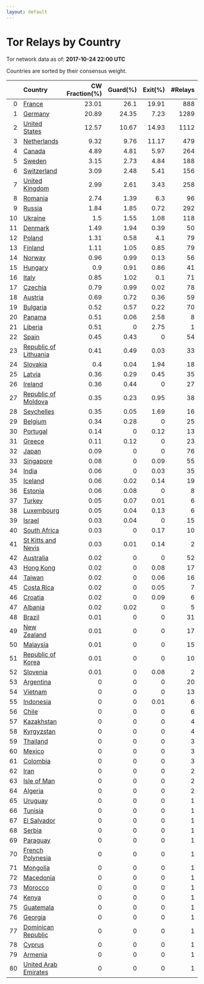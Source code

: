 ```yaml
---
layout: default
---
```



# Tor Relays by Country

Tor network data as of: **2017-10-24 22:00 UTC**

Countries are sorted by their consensus weight.

|    | Country                                                                  |   CW Fraction(%) |   Guard(%) |   Exit(%) |   #Relays |
|---:|:-------------------------------------------------------------------------|-----------------:|-----------:|----------:|----------:|
|  0 | [France](https://atlas.torproject.org/#search/country:fr)                |            23.01 |      26.1  |     19.91 |       888 |
|  1 | [Germany](https://atlas.torproject.org/#search/country:de)               |            20.89 |      24.35 |      7.23 |      1289 |
|  2 | [United States](https://atlas.torproject.org/#search/country:us)         |            12.57 |      10.67 |     14.93 |      1112 |
|  3 | [Netherlands](https://atlas.torproject.org/#search/country:nl)           |             9.32 |       9.76 |     11.17 |       479 |
|  4 | [Canada](https://atlas.torproject.org/#search/country:ca)                |             4.89 |       4.81 |      5.97 |       264 |
|  5 | [Sweden](https://atlas.torproject.org/#search/country:se)                |             3.15 |       2.73 |      4.84 |       188 |
|  6 | [Switzerland](https://atlas.torproject.org/#search/country:ch)           |             3.09 |       2.48 |      5.41 |       156 |
|  7 | [United Kingdom](https://atlas.torproject.org/#search/country:gb)        |             2.99 |       2.61 |      3.43 |       258 |
|  8 | [Romania](https://atlas.torproject.org/#search/country:ro)               |             2.74 |       1.39 |      6.3  |        96 |
|  9 | [Russia](https://atlas.torproject.org/#search/country:ru)                |             1.84 |       1.85 |      0.72 |       292 |
| 10 | [Ukraine](https://atlas.torproject.org/#search/country:ua)               |             1.5  |       1.55 |      1.08 |       118 |
| 11 | [Denmark](https://atlas.torproject.org/#search/country:dk)               |             1.49 |       1.94 |      0.39 |        50 |
| 12 | [Poland](https://atlas.torproject.org/#search/country:pl)                |             1.31 |       0.58 |      4.1  |        79 |
| 13 | [Finland](https://atlas.torproject.org/#search/country:fi)               |             1.11 |       1.05 |      0.85 |        79 |
| 14 | [Norway](https://atlas.torproject.org/#search/country:no)                |             0.96 |       0.99 |      0.13 |        56 |
| 15 | [Hungary](https://atlas.torproject.org/#search/country:hu)               |             0.9  |       0.91 |      0.86 |        41 |
| 16 | [Italy](https://atlas.torproject.org/#search/country:it)                 |             0.85 |       1.02 |      0.1  |        71 |
| 17 | [Czechia](https://atlas.torproject.org/#search/country:cz)               |             0.79 |       0.99 |      0.02 |        78 |
| 18 | [Austria](https://atlas.torproject.org/#search/country:at)               |             0.69 |       0.72 |      0.36 |        59 |
| 19 | [Bulgaria](https://atlas.torproject.org/#search/country:bg)              |             0.52 |       0.57 |      0.22 |        70 |
| 20 | [Panama](https://atlas.torproject.org/#search/country:pa)                |             0.51 |       0.06 |      2.58 |         8 |
| 21 | [Liberia](https://atlas.torproject.org/#search/country:lr)               |             0.51 |       0    |      2.75 |         1 |
| 22 | [Spain](https://atlas.torproject.org/#search/country:es)                 |             0.45 |       0.43 |      0    |        54 |
| 23 | [Republic of Lithuania](https://atlas.torproject.org/#search/country:lt) |             0.41 |       0.49 |      0.03 |        33 |
| 24 | [Slovakia](https://atlas.torproject.org/#search/country:sk)              |             0.4  |       0.04 |      1.94 |        18 |
| 25 | [Latvia](https://atlas.torproject.org/#search/country:lv)                |             0.36 |       0.29 |      0.45 |        35 |
| 26 | [Ireland](https://atlas.torproject.org/#search/country:ie)               |             0.36 |       0.44 |      0    |        27 |
| 27 | [Republic of Moldova](https://atlas.torproject.org/#search/country:md)   |             0.35 |       0.23 |      0.95 |        38 |
| 28 | [Seychelles](https://atlas.torproject.org/#search/country:sc)            |             0.35 |       0.05 |      1.69 |        16 |
| 29 | [Belgium](https://atlas.torproject.org/#search/country:be)               |             0.34 |       0.28 |      0    |        25 |
| 30 | [Portugal](https://atlas.torproject.org/#search/country:pt)              |             0.14 |       0    |      0.12 |        13 |
| 31 | [Greece](https://atlas.torproject.org/#search/country:gr)                |             0.11 |       0.12 |      0    |        23 |
| 32 | [Japan](https://atlas.torproject.org/#search/country:jp)                 |             0.09 |       0    |      0    |        76 |
| 33 | [Singapore](https://atlas.torproject.org/#search/country:sg)             |             0.08 |       0    |      0.09 |        55 |
| 34 | [India](https://atlas.torproject.org/#search/country:in)                 |             0.06 |       0    |      0.03 |        35 |
| 35 | [Iceland](https://atlas.torproject.org/#search/country:is)               |             0.06 |       0.02 |      0.14 |        19 |
| 36 | [Estonia](https://atlas.torproject.org/#search/country:ee)               |             0.06 |       0.08 |      0    |         8 |
| 37 | [Turkey](https://atlas.torproject.org/#search/country:tr)                |             0.05 |       0.07 |      0.01 |         6 |
| 38 | [Luxembourg](https://atlas.torproject.org/#search/country:lu)            |             0.05 |       0.04 |      0.13 |         6 |
| 39 | [Israel](https://atlas.torproject.org/#search/country:il)                |             0.03 |       0.04 |      0    |        15 |
| 40 | [South Africa](https://atlas.torproject.org/#search/country:za)          |             0.03 |       0    |      0.17 |        10 |
| 41 | [St Kitts and Nevis](https://atlas.torproject.org/#search/country:kn)    |             0.03 |       0.01 |      0.14 |         2 |
| 42 | [Australia](https://atlas.torproject.org/#search/country:au)             |             0.02 |       0    |      0    |        52 |
| 43 | [Hong Kong](https://atlas.torproject.org/#search/country:hk)             |             0.02 |       0    |      0.08 |        17 |
| 44 | [Taiwan](https://atlas.torproject.org/#search/country:tw)                |             0.02 |       0    |      0.06 |        16 |
| 45 | [Costa Rica](https://atlas.torproject.org/#search/country:cr)            |             0.02 |       0    |      0.05 |         7 |
| 46 | [Croatia](https://atlas.torproject.org/#search/country:hr)               |             0.02 |       0    |      0.09 |         6 |
| 47 | [Albania](https://atlas.torproject.org/#search/country:al)               |             0.02 |       0.02 |      0    |         5 |
| 48 | [Brazil](https://atlas.torproject.org/#search/country:br)                |             0.01 |       0    |      0    |        31 |
| 49 | [New Zealand](https://atlas.torproject.org/#search/country:nz)           |             0.01 |       0    |      0    |        17 |
| 50 | [Malaysia](https://atlas.torproject.org/#search/country:my)              |             0.01 |       0    |      0    |        15 |
| 51 | [Republic of Korea](https://atlas.torproject.org/#search/country:kr)     |             0.01 |       0    |      0    |        10 |
| 52 | [Slovenia](https://atlas.torproject.org/#search/country:si)              |             0.01 |       0    |      0.08 |         2 |
| 53 | [Argentina](https://atlas.torproject.org/#search/country:ar)             |             0    |       0    |      0    |        20 |
| 54 | [Vietnam](https://atlas.torproject.org/#search/country:vn)               |             0    |       0    |      0    |        13 |
| 55 | [Indonesia](https://atlas.torproject.org/#search/country:id)             |             0    |       0    |      0.01 |         6 |
| 56 | [Chile](https://atlas.torproject.org/#search/country:cl)                 |             0    |       0    |      0    |         6 |
| 57 | [Kazakhstan](https://atlas.torproject.org/#search/country:kz)            |             0    |       0    |      0    |         4 |
| 58 | [Kyrgyzstan](https://atlas.torproject.org/#search/country:kg)            |             0    |       0    |      0    |         4 |
| 59 | [Thailand](https://atlas.torproject.org/#search/country:th)              |             0    |       0    |      0    |         3 |
| 60 | [Mexico](https://atlas.torproject.org/#search/country:mx)                |             0    |       0    |      0    |         3 |
| 61 | [Colombia](https://atlas.torproject.org/#search/country:co)              |             0    |       0    |      0    |         3 |
| 62 | [Iran](https://atlas.torproject.org/#search/country:ir)                  |             0    |       0    |      0    |         2 |
| 63 | [Isle of Man](https://atlas.torproject.org/#search/country:im)           |             0    |       0    |      0    |         2 |
| 64 | [Algeria](https://atlas.torproject.org/#search/country:dz)               |             0    |       0    |      0    |         2 |
| 65 | [Uruguay](https://atlas.torproject.org/#search/country:uy)               |             0    |       0    |      0    |         1 |
| 66 | [Tunisia](https://atlas.torproject.org/#search/country:tn)               |             0    |       0    |      0    |         1 |
| 67 | [El Salvador](https://atlas.torproject.org/#search/country:sv)           |             0    |       0    |      0    |         1 |
| 68 | [Serbia](https://atlas.torproject.org/#search/country:rs)                |             0    |       0    |      0    |         1 |
| 69 | [Paraguay](https://atlas.torproject.org/#search/country:py)              |             0    |       0    |      0    |         1 |
| 70 | [French Polynesia](https://atlas.torproject.org/#search/country:pf)      |             0    |       0    |      0    |         1 |
| 71 | [Mongolia](https://atlas.torproject.org/#search/country:mn)              |             0    |       0    |      0    |         1 |
| 72 | [Macedonia](https://atlas.torproject.org/#search/country:mk)             |             0    |       0    |      0    |         1 |
| 73 | [Morocco](https://atlas.torproject.org/#search/country:ma)               |             0    |       0    |      0    |         1 |
| 74 | [Kenya](https://atlas.torproject.org/#search/country:ke)                 |             0    |       0    |      0    |         1 |
| 75 | [Guatemala](https://atlas.torproject.org/#search/country:gt)             |             0    |       0    |      0    |         1 |
| 76 | [Georgia](https://atlas.torproject.org/#search/country:ge)               |             0    |       0    |      0    |         1 |
| 77 | [Dominican Republic](https://atlas.torproject.org/#search/country:do)    |             0    |       0    |      0    |         1 |
| 78 | [Cyprus](https://atlas.torproject.org/#search/country:cy)                |             0    |       0    |      0    |         1 |
| 79 | [Armenia](https://atlas.torproject.org/#search/country:am)               |             0    |       0    |      0    |         1 |
| 80 | [United Arab Emirates](https://atlas.torproject.org/#search/country:ae)  |             0    |       0    |      0    |         1 |